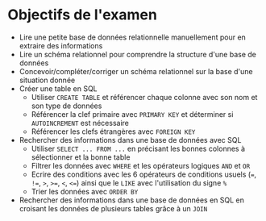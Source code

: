<!-- Copyright 2025 Maxime Jan <maxime.jan@edufr.ch> -->
<!-- SPDX-License-Identifier: CC-BY-NC-SA-4.0 -->

# Objectifs de l'examen

 - Lire une petite base de données relationnelle manuellement pour en extraire des informations
 - Lire un schéma relationnel pour comprendre la structure d'une base de données
 - Concevoir/compléter/corriger un schéma relationnel sur la base d'une situation donnée
 - Créer une table en SQL 
   - Utiliser `CREATE TABLE` et référencer chaque colonne avec son nom et son type de données
   - Référencer la clef primaire avec `PRIMARY KEY` et déterminer si `AUTOINCREMENT` est nécessaire
   - Référencer les clefs étrangères avec `FOREIGN KEY`
 - Rechercher des informations dans une base de données avec SQL
   - Utiliser `SELECT ... FROM ...` en précisant les bonnes colonnes à sélectionner et la bonne table
   - Filtrer les données avec `WHERE` et les opérateurs logiques `AND` et `OR`
   - Ecrire des conditions avec les 6 opérateurs de conditions usuels (`=`, `!=`, `>`, `>=`, `<`, `<=`) ainsi que le `LIKE` avec l'utilisation du signe `%`
   - Trier les données avec `ORDER BY`
 - Rechercher des informations dans une base de données en SQL en croisant les données de plusieurs tables grâce à un `JOIN`